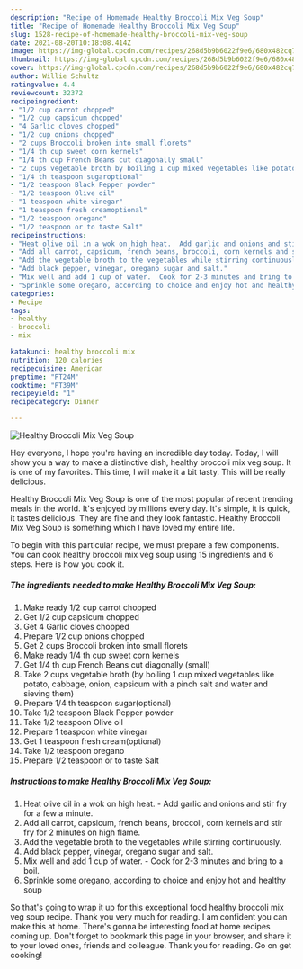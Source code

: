 ```yaml
---
description: "Recipe of Homemade Healthy Broccoli Mix Veg Soup"
title: "Recipe of Homemade Healthy Broccoli Mix Veg Soup"
slug: 1528-recipe-of-homemade-healthy-broccoli-mix-veg-soup
date: 2021-08-20T10:18:08.414Z
image: https://img-global.cpcdn.com/recipes/268d5b9b6022f9e6/680x482cq70/healthy-broccoli-mix-veg-soup-recipe-main-photo.jpg
thumbnail: https://img-global.cpcdn.com/recipes/268d5b9b6022f9e6/680x482cq70/healthy-broccoli-mix-veg-soup-recipe-main-photo.jpg
cover: https://img-global.cpcdn.com/recipes/268d5b9b6022f9e6/680x482cq70/healthy-broccoli-mix-veg-soup-recipe-main-photo.jpg
author: Willie Schultz
ratingvalue: 4.4
reviewcount: 32372
recipeingredient:
- "1/2 cup carrot chopped"
- "1/2 cup capsicum chopped"
- "4 Garlic cloves chopped"
- "1/2 cup onions chopped"
- "2 cups Broccoli broken into small florets"
- "1/4 th cup sweet corn kernels"
- "1/4 th cup French Beans cut diagonally small"
- "2 cups vegetable broth by boiling 1 cup mixed vegetables like potato cabbage onion capsicum with a pinch salt and water and sieving them"
- "1/4 th teaspoon sugaroptional"
- "1/2 teaspoon Black Pepper powder"
- "1/2 teaspoon Olive oil"
- "1 teaspoon white vinegar"
- "1 teaspoon fresh creamoptional"
- "1/2 teaspoon oregano"
- "1/2 teaspoon or to taste Salt"
recipeinstructions:
- "Heat olive oil in a wok on high heat.  Add garlic and onions and stir fry for a few a minute."
- "Add all carrot, capsicum, french beans, broccoli, corn kernels and stir fry for 2 minutes on high flame."
- "Add the vegetable broth to the vegetables while stirring continuously."
- "Add black pepper, vinegar, oregano sugar and salt."
- "Mix well and add 1 cup of water.  Cook for 2-3 minutes and bring to a boil."
- "Sprinkle some oregano, according to choice and enjoy hot and healthy soup"
categories:
- Recipe
tags:
- healthy
- broccoli
- mix

katakunci: healthy broccoli mix 
nutrition: 120 calories
recipecuisine: American
preptime: "PT24M"
cooktime: "PT39M"
recipeyield: "1"
recipecategory: Dinner

---
```



![Healthy Broccoli Mix Veg Soup](https://img-global.cpcdn.com/recipes/268d5b9b6022f9e6/680x482cq70/healthy-broccoli-mix-veg-soup-recipe-main-photo.jpg)

Hey everyone, I hope you're having an incredible day today. Today, I will show you a way to make a distinctive dish, healthy broccoli mix veg soup. It is one of my favorites. This time, I will make it a bit tasty. This will be really delicious.

Healthy Broccoli Mix Veg Soup is one of the most popular of recent trending meals in the world. It's enjoyed by millions every day. It's simple, it is quick, it tastes delicious. They are fine and they look fantastic. Healthy Broccoli Mix Veg Soup is something which I have loved my entire life.




To begin with this particular recipe, we must prepare a few components. You can cook healthy broccoli mix veg soup using 15 ingredients and 6 steps. Here is how you cook it.

<!--inarticleads1-->

##### The ingredients needed to make Healthy Broccoli Mix Veg Soup:

1. Make ready 1/2 cup carrot chopped
1. Get 1/2 cup capsicum chopped
1. Get 4 Garlic cloves chopped
1. Prepare 1/2 cup onions chopped
1. Get 2 cups Broccoli broken into small florets
1. Make ready 1/4 th cup sweet corn kernels
1. Get 1/4 th cup French Beans cut diagonally (small)
1. Take 2 cups vegetable broth (by boiling 1 cup mixed vegetables like potato, cabbage, onion, capsicum with a pinch salt and water and sieving them)
1. Prepare 1/4 th teaspoon sugar(optional)
1. Take 1/2 teaspoon Black Pepper powder
1. Take 1/2 teaspoon Olive oil
1. Prepare 1 teaspoon white vinegar
1. Get 1 teaspoon fresh cream(optional)
1. Take 1/2 teaspoon oregano
1. Prepare 1/2 teaspoon or to taste Salt




<!--inarticleads2-->

##### Instructions to make Healthy Broccoli Mix Veg Soup:

1. Heat olive oil in a wok on high heat.  - Add garlic and onions and stir fry for a few a minute.
1. Add all carrot, capsicum, french beans, broccoli, corn kernels and stir fry for 2 minutes on high flame.
1. Add the vegetable broth to the vegetables while stirring continuously.
1. Add black pepper, vinegar, oregano sugar and salt.
1. Mix well and add 1 cup of water.  - Cook for 2-3 minutes and bring to a boil.
1. Sprinkle some oregano, according to choice and enjoy hot and healthy soup




So that's going to wrap it up for this exceptional food healthy broccoli mix veg soup recipe. Thank you very much for reading. I am confident you can make this at home. There's gonna be interesting food at home recipes coming up. Don't forget to bookmark this page in your browser, and share it to your loved ones, friends and colleague. Thank you for reading. Go on get cooking!
